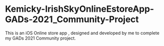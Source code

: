 # Kemicky-IrishSkyOnlineEstoreApp-GADs-2021_Community-Project
This is an iOS Online store app , designed and developed by me to complete my GADs 2021 Community project.
